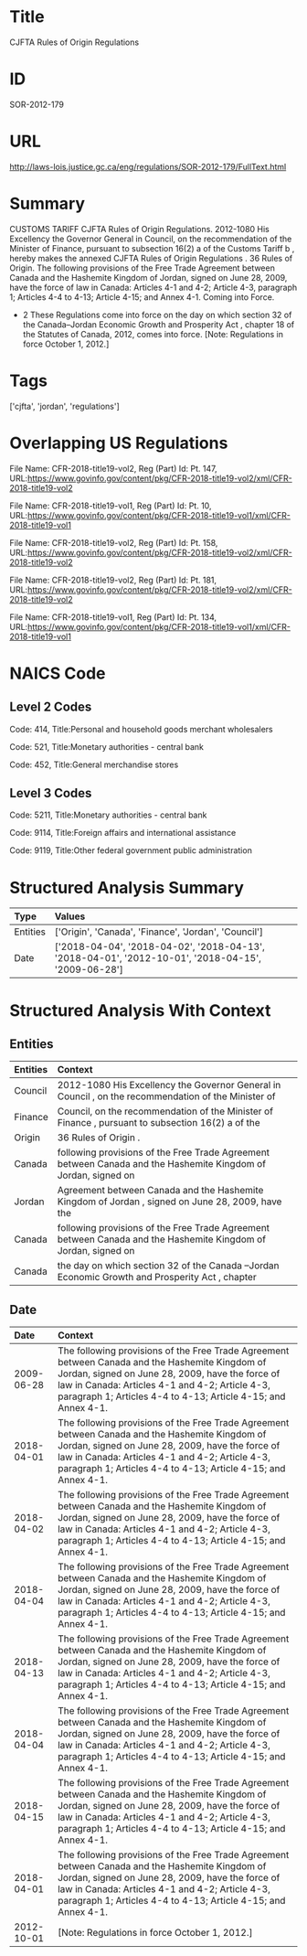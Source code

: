 # Title
CJFTA Rules of Origin Regulations


# ID
SOR-2012-179

# URL
http://laws-lois.justice.gc.ca/eng/regulations/SOR-2012-179/FullText.html


# Summary
CUSTOMS TARIFF CJFTA Rules of Origin Regulations.
2012-1080 His Excellency the Governor General in Council, on the recommendation of the Minister of Finance, pursuant to subsection 16(2) a  of the  Customs Tariff b , hereby makes the annexed  CJFTA Rules of Origin Regulations .
36 Rules of Origin.
The following provisions of the Free Trade Agreement between Canada and the Hashemite Kingdom of Jordan, signed on June 28, 2009, have the force of law in Canada: Articles 4-1 and 4-2; Article 4-3, paragraph 1; Articles 4-4 to 4-13; Article 4-15; and Annex 4-1.
Coming into Force.
* 2 These Regulations come into force on the day on which section 32 of the  Canada–Jordan Economic Growth and Prosperity Act , chapter 18 of the Statutes of Canada, 2012, comes into force.
[Note: Regulations in force October 1, 2012.] 


# Tags
['cjfta', 'jordan', 'regulations']


# Overlapping US Regulations
File Name: CFR-2018-title19-vol2, Reg (Part) Id: Pt. 147, URL:https://www.govinfo.gov/content/pkg/CFR-2018-title19-vol2/xml/CFR-2018-title19-vol2

File Name: CFR-2018-title19-vol1, Reg (Part) Id: Pt. 10, URL:https://www.govinfo.gov/content/pkg/CFR-2018-title19-vol1/xml/CFR-2018-title19-vol1

File Name: CFR-2018-title19-vol2, Reg (Part) Id: Pt. 158, URL:https://www.govinfo.gov/content/pkg/CFR-2018-title19-vol2/xml/CFR-2018-title19-vol2

File Name: CFR-2018-title19-vol2, Reg (Part) Id: Pt. 181, URL:https://www.govinfo.gov/content/pkg/CFR-2018-title19-vol2/xml/CFR-2018-title19-vol2

File Name: CFR-2018-title19-vol1, Reg (Part) Id: Pt. 134, URL:https://www.govinfo.gov/content/pkg/CFR-2018-title19-vol1/xml/CFR-2018-title19-vol1




# NAICS Code
## Level 2 Codes
Code: 414, Title:Personal and household goods merchant wholesalers

Code: 521, Title:Monetary authorities - central bank

Code: 452, Title:General merchandise stores




## Level 3 Codes
Code: 5211, Title:Monetary authorities - central bank

Code: 9114, Title:Foreign affairs and international assistance

Code: 9119, Title:Other federal government public administration







# Structured Analysis Summary
| Type     | Values                                                                                             |
|:---------|:---------------------------------------------------------------------------------------------------|
| Entities | ['Origin', 'Canada', 'Finance', 'Jordan', 'Council']                                               |
| Date     | ['2018-04-04', '2018-04-02', '2018-04-13', '2018-04-01', '2012-10-01', '2018-04-15', '2009-06-28'] |


# Structured Analysis With Context
 


## Entities
| Entities   | Context                                                                                                        |
|:-----------|:---------------------------------------------------------------------------------------------------------------|
| Council    | 2012-1080 His Excellency the Governor General in  Council , on the recommendation of the Minister of           |
| Finance    | Council, on the recommendation of the Minister of Finance , pursuant to subsection 16(2) a of the              |
| Origin     | 36 Rules of  Origin .                                                                                          |
| Canada     | following provisions of the Free Trade Agreement between Canada and the Hashemite Kingdom of Jordan, signed on |
| Jordan     | Agreement between Canada and the Hashemite Kingdom of Jordan , signed on June 28, 2009, have the               |
| Canada     | following provisions of the Free Trade Agreement between Canada and the Hashemite Kingdom of Jordan, signed on |
| Canada     | the day on which section 32 of the Canada –Jordan Economic Growth and Prosperity Act , chapter                 |


## Date
| Date       | Context                                                                                                                                                                                                                                                               |
|:-----------|:----------------------------------------------------------------------------------------------------------------------------------------------------------------------------------------------------------------------------------------------------------------------|
| 2009-06-28 | The following provisions of the Free Trade Agreement between Canada and the Hashemite Kingdom of Jordan, signed on June 28, 2009, have the force of law in Canada: Articles 4-1 and 4-2; Article 4-3, paragraph 1; Articles 4-4 to 4-13; Article 4-15; and Annex 4-1. |
| 2018-04-01 | The following provisions of the Free Trade Agreement between Canada and the Hashemite Kingdom of Jordan, signed on June 28, 2009, have the force of law in Canada: Articles 4-1 and 4-2; Article 4-3, paragraph 1; Articles 4-4 to 4-13; Article 4-15; and Annex 4-1. |
| 2018-04-02 | The following provisions of the Free Trade Agreement between Canada and the Hashemite Kingdom of Jordan, signed on June 28, 2009, have the force of law in Canada: Articles 4-1 and 4-2; Article 4-3, paragraph 1; Articles 4-4 to 4-13; Article 4-15; and Annex 4-1. |
| 2018-04-04 | The following provisions of the Free Trade Agreement between Canada and the Hashemite Kingdom of Jordan, signed on June 28, 2009, have the force of law in Canada: Articles 4-1 and 4-2; Article 4-3, paragraph 1; Articles 4-4 to 4-13; Article 4-15; and Annex 4-1. |
| 2018-04-13 | The following provisions of the Free Trade Agreement between Canada and the Hashemite Kingdom of Jordan, signed on June 28, 2009, have the force of law in Canada: Articles 4-1 and 4-2; Article 4-3, paragraph 1; Articles 4-4 to 4-13; Article 4-15; and Annex 4-1. |
| 2018-04-04 | The following provisions of the Free Trade Agreement between Canada and the Hashemite Kingdom of Jordan, signed on June 28, 2009, have the force of law in Canada: Articles 4-1 and 4-2; Article 4-3, paragraph 1; Articles 4-4 to 4-13; Article 4-15; and Annex 4-1. |
| 2018-04-15 | The following provisions of the Free Trade Agreement between Canada and the Hashemite Kingdom of Jordan, signed on June 28, 2009, have the force of law in Canada: Articles 4-1 and 4-2; Article 4-3, paragraph 1; Articles 4-4 to 4-13; Article 4-15; and Annex 4-1. |
| 2018-04-01 | The following provisions of the Free Trade Agreement between Canada and the Hashemite Kingdom of Jordan, signed on June 28, 2009, have the force of law in Canada: Articles 4-1 and 4-2; Article 4-3, paragraph 1; Articles 4-4 to 4-13; Article 4-15; and Annex 4-1. |
| 2012-10-01 | [Note: Regulations in force October 1, 2012.]                                                                                                                                                                                                                         |


